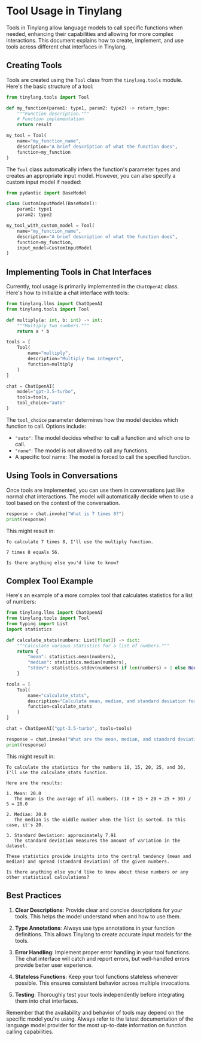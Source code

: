 # Tool Usage in Tinylang

Tools in Tinylang allow language models to call specific functions when needed, enhancing their capabilities and allowing for more complex interactions. This document explains how to create, implement, and use tools across different chat interfaces in Tinylang.

## Creating Tools

Tools are created using the `Tool` class from the `tinylang.tools` module. Here's the basic structure of a tool:

```python
from tinylang.tools import Tool

def my_function(param1: type1, param2: type2) -> return_type:
    """Function description."""
    # Function implementation
    return result

my_tool = Tool(
    name="my_function_name",
    description="A brief description of what the function does",
    function=my_function
)
```

The `Tool` class automatically infers the function's parameter types and creates an appropriate input model. However, you can also specify a custom input model if needed:

```python
from pydantic import BaseModel

class CustomInputModel(BaseModel):
    param1: type1
    param2: type2

my_tool_with_custom_model = Tool(
    name="my_function_name",
    description="A brief description of what the function does",
    function=my_function,
    input_model=CustomInputModel
)
```

## Implementing Tools in Chat Interfaces

Currently, tool usage is primarily implemented in the `ChatOpenAI` class. Here's how to initialize a chat interface with tools:

```python
from tinylang.llms import ChatOpenAI
from tinylang.tools import Tool

def multiply(a: int, b: int) -> int:
    """Multiply two numbers."""
    return a * b

tools = [
    Tool(
        name="multiply",
        description="Multiply two integers",
        function=multiply
    )
]

chat = ChatOpenAI(
    model="gpt-3.5-turbo",
    tools=tools,
    tool_choice="auto"
)
```

The `tool_choice` parameter determines how the model decides which function to call. Options include:

- `"auto"`: The model decides whether to call a function and which one to call.
- `"none"`: The model is not allowed to call any functions.
- A specific tool name: The model is forced to call the specified function.

## Using Tools in Conversations

Once tools are implemented, you can use them in conversations just like normal chat interactions. The model will automatically decide when to use a tool based on the context of the conversation.

```python
response = chat.invoke("What is 7 times 8?")
print(response)
```

This might result in:

```
To calculate 7 times 8, I'll use the multiply function.

7 times 8 equals 56.

Is there anything else you'd like to know?
```

## Complex Tool Example

Here's an example of a more complex tool that calculates statistics for a list of numbers:

```python
from tinylang.llms import ChatOpenAI
from tinylang.tools import Tool
from typing import List
import statistics

def calculate_stats(numbers: List[float]) -> dict:
    """Calculate various statistics for a list of numbers."""
    return {
        "mean": statistics.mean(numbers),
        "median": statistics.median(numbers),
        "stdev": statistics.stdev(numbers) if len(numbers) > 1 else None
    }

tools = [
    Tool(
        name="calculate_stats",
        description="Calculate mean, median, and standard deviation for a list of numbers",
        function=calculate_stats
    )
]

chat = ChatOpenAI("gpt-3.5-turbo", tools=tools)

response = chat.invoke("What are the mean, median, and standard deviation of 10, 15, 20, 25, and 30?")
print(response)
```

This might result in:

```
To calculate the statistics for the numbers 10, 15, 20, 25, and 30, I'll use the calculate_stats function.

Here are the results:

1. Mean: 20.0
   The mean is the average of all numbers. (10 + 15 + 20 + 25 + 30) / 5 = 20.0

2. Median: 20.0
   The median is the middle number when the list is sorted. In this case, it's 20.

3. Standard Deviation: approximately 7.91
   The standard deviation measures the amount of variation in the dataset.

These statistics provide insights into the central tendency (mean and median) and spread (standard deviation) of the given numbers.

Is there anything else you'd like to know about these numbers or any other statistical calculations?
```

## Best Practices

1. **Clear Descriptions**: Provide clear and concise descriptions for your tools. This helps the model understand when and how to use them.

2. **Type Annotations**: Always use type annotations in your function definitions. This allows Tinylang to create accurate input models for the tools.

3. **Error Handling**: Implement proper error handling in your tool functions. The chat interface will catch and report errors, but well-handled errors provide better user experience.

4. **Stateless Functions**: Keep your tool functions stateless whenever possible. This ensures consistent behavior across multiple invocations.

5. **Testing**: Thoroughly test your tools independently before integrating them into chat interfaces.

Remember that the availability and behavior of tools may depend on the specific model you're using. Always refer to the latest documentation of the language model provider for the most up-to-date information on function calling capabilities.
